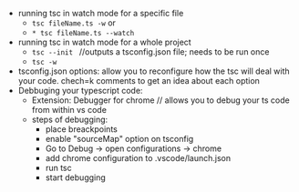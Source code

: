 - running tsc in watch mode for a specific file
  - `tsc fileName.ts -w`
    or
  - `* tsc fileName.ts --watch `
- running tsc in watch mode for a whole project
  - `tsc --init ` //outputs a tsconfig.json file; needs to be run once
  - `tsc -w`
- tsconfig.json options: allow you to reconfigure how the tsc will deal with your code. chech=k comments to get an idea about each option
- Debbuging your typescript code:
  - Extension: Debugger for chrome // allows you to debug your ts code from within vs code
  - steps of debugging:
    - place breackpoints
    - enable "sourceMap" option on tsconfig
    - Go to Debug -> open configurations -> chrome
    - add chrome configuration to .vscode/launch.json
    - run tsc
    - start debugging
